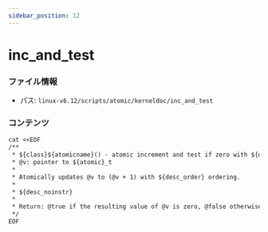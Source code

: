 ```yaml
---
sidebar_position: 12
---
```

# inc_and_test

### ファイル情報

- パス: `linux-v6.12/scripts/atomic/kerneldoc/inc_and_test`

### コンテンツ

```txt
cat <<EOF
/**
 * ${class}${atomicname}() - atomic increment and test if zero with ${desc_order} ordering
 * @v: pointer to ${atomic}_t
 *
 * Atomically updates @v to (@v + 1) with ${desc_order} ordering.
 *
 * ${desc_noinstr}
 *
 * Return: @true if the resulting value of @v is zero, @false otherwise.
 */
EOF

```
